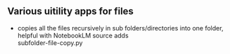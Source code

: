 ## Various uitility apps for files  

- copies all the files recursively in sub folders/directories into one folder, helpful with NotebookLM source adds  
subfolder-file-copy.py  

